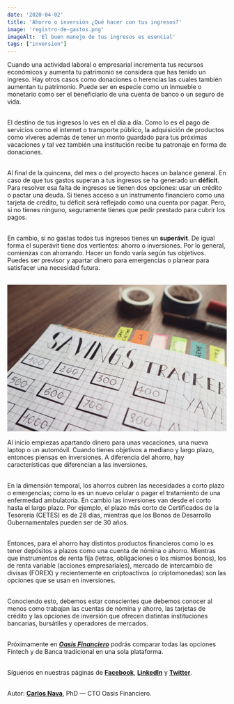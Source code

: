 ```yaml
--- 
date: '2020-04-02' 
title: 'Ahorro o inversión ¿Qué hacer con tus ingresos?' 
image: 'registro-de-gastos.png'
imageAlt: 'El buen manejo de tus ingresos es esencial'
tags: ["inversion"]
--- 
```


Cuando una actividad laboral o empresarial incrementa tus recursos económicos y aumenta tu patrimonio se considera que has tenido un ingreso. Hay otros casos como donaciones o herencias las cuales también aumentan tu patrimonio. Puede ser en especie como un inmueble o monetario como ser el beneficiario de una cuenta de banco o un seguro de vida. <br/><br/>

El destino de tus ingresos lo ves en el día a día. Como lo es el pago de servicios como el internet o transporte público, la adquisición de productos como víveres además de tener un monto guardado para tus próximas vacaciones y tal vez también una institución recibe tu patronaje en forma de donaciones. <br/><br/>

Al final de la quincena, del mes o del proyecto haces un balance general. En caso de que tus gastos superan a tus ingresos se ha generado un **déficit**. Para resolver esa falta de ingresos se tienen dos opciones: usar un crédito o pactar una deuda. Si tienes acceso a un instrumento financiero como una tarjeta de crédito, tu déficit será reflejado como una cuenta por pagar. Pero, si no tienes ninguno, seguramente tienes que pedir prestado para cubrir los pagos. <br/><br/>

En cambio, si no gastas todos tus ingresos tienes un **superávit**. De igual forma el superávit tiene dos vertientes: ahorro o inversiones. Por lo general, comienzas con ahorrando. Hacer un fondo varía según tus objetivos. Puedes ser previsor y apartar dinero para emergencias o planear para satisfacer una necesidad futura. <br/><br/>

![Llevar a cabo un registro de tus ahorros es sencillo](registro-de-ahorros.png) <br/>

Al inicio empiezas apartando dinero para unas vacaciones, una nueva laptop o un automóvil. Cuando tienes objetivos a mediano y largo plazo, entonces piensas en inversiones. A diferencia del ahorro, hay características que diferencian a las inversiones. <br/><br/>

En la dimensión temporal, los ahorros cubren las necesidades a corto plazo o emergencias; como lo es un nuevo celular o pagar el tratamiento de una enfermedad ambulatoria. En cambio las inversiones van desde el corto hasta el largo plazo. Por ejemplo, el plazo más corto de Certificados de la Tesorería (CETES) es de 28 días, mientras que los Bonos de Desarrollo Gubernamentales pueden ser de 30 años. <br/><br/>

Entonces, para el ahorro hay distintos productos financieros como lo es tener depósitos a plazos como una cuenta de nómina o ahorro. Mientras que instrumentos de renta fija (letras, obligaciones o los mismos bonos), los de renta variable (acciones empresariales), mercado de intercambio de divisas (FOREX) y recientemente en criptoactivos (o criptomonedas) son las opciones que se usan en inversiones. <br/><br/>

Conociendo esto, debemos estar conscientes que debemos conocer al menos como trabajan las cuentas de nómina y ahorro, las tarjetas de crédito y las opciones de inversión que ofrecen distintas instituciones bancarias, bursátiles y operadores de mercados. <br/><br/>

Próximamente en ***[Oasis Financiero](https://www.oasisfinanciero.mx)*** podrás comparar todas las opciones Fintech y de Banca tradicional en una sola plataforma. <br/><br/>

Síguenos en nuestras páginas de **[Facebook](https://facebook.com/oasisfinanciero)**, **[LinkedIn](https://www.linkedin.com/company/oasisfinanciero/)** y **[Twitter](https://twitter.com/oasisfintech)**. <br/><br/>

Autor: **[Carlos Nava](https://www.linkedin.com/in/carlos-navafonseca/)**, PhD — CTO Oasis Financiero.